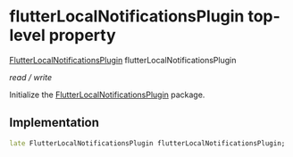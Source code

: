 


# flutterLocalNotificationsPlugin top-level property









[FlutterLocalNotificationsPlugin](https://pub.dev/documentation/flutter_local_notifications/14.1.1/flutter_local_notifications/FlutterLocalNotificationsPlugin-class.html) flutterLocalNotificationsPlugin
  
_<span class="feature">read / write</span>_



<p>Initialize the <a href="https://pub.dev/documentation/flutter_local_notifications/14.1.1/flutter_local_notifications/FlutterLocalNotificationsPlugin-class.html">FlutterLocalNotificationsPlugin</a> package.</p>



## Implementation

```dart
late FlutterLocalNotificationsPlugin flutterLocalNotificationsPlugin;
```








